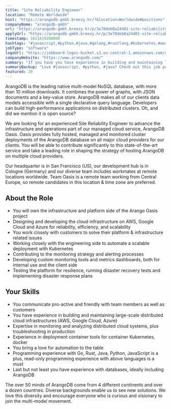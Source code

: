 ```yaml
---
title: "Site Reliability Engineer"
location: "Remote Worldwide"
host: "https://arangodb-gmbh.breezy.hr/?&location=Worldwide#positions"
companyName: "arangodb-gmbh"
url: "https://arangodb-gmbh.breezy.hr/p/3e78deb0a24401-site-reliability-engineer"
applyUrl: "https://arangodb-gmbh.breezy.hr/p/3e78deb0a24401-site-reliability-engineer/apply"
timestamp: 1611619200000
hashtags: "#javascript,#python,#java,#golang,#rustlang,#kubernetes,#aws,#azure,#management,#docker"
jobType: "software"
logoUrl: "https://jobboard-logos-bucket.s3.eu-central-1.amazonaws.com/arangodb-gmbh"
companyWebsite: "https://www.arangodb.com/"
summary: "If you have you have experience in building and maintaining large, Arangodb-gmbh has a job opening for a site reliability engineer"
summaryBackup: "Love #javascript, #python, #java? Check out this job post!"
featured: 20
---
```


ArangoDB is the leading native multi-model NoSQL database, with more than 10 million downloads. It combines the power of graphs, with JSON documents and a key-value store. ArangoDB makes all of our clients data models accessible with a single declarative query language. Developers can build high-performance applications on distributed clusters. Oh, and did we mention it is open source?

We are looking for an experienced Site Reliability Engineer to advance the infrastructure and operations part of our managed cloud service, ArangoDB Oasis. Oasis provides fully hosted, managed and monitored cluster deployments of the ArangoDB database on all major cloud providers for our clients. You will be able to contribute significantly to this state-of-the-art service and take a leading role in shaping the strategy of hosting ArangoDB on multiple cloud providers.

Our headquarter is in San Francisco (US), our development hub is in Cologne (Germany) and our diverse team includes workmates at remote locations worldwide. Team Oasis is a remote team working from Central Europe, so remote candidates in this location & time zone are preferred.

## About the Role

*   You will own the infrastructure and platform side of the Arango Oasis project
*   Designing and developing the cloud infrastructure on AWS, Google Cloud and Azure for reliability, efficiency, and scalability
*   You work closely with customers to solve their platform & infrastructure related issues
*   Working closely with the engineering side to automate a scalable deployment with Kubernetes
*   Contributing to the monitoring strategy and alerting processes
*   Developing custom monitoring tools and metrics dashboards, both for internal use and the client side
*   Testing the platform for resilience, running disaster recovery tests and implementing disaster response plans

## Your Skills

*   You communicate pro-active and friendly with team members as well as customers
*   You have experience in building and maintaining large-scale distributed cloud infrastructures (AWS, Google Cloud, Azure)
*   Expertise in monitoring and analyzing distributed cloud systems, plus troubleshooting in production
*   Experience in deployment container tools for container Kubernetes, docker
*   You bring a love for automation to the table
*   Programming experience with Go, Rust, Java, Python, JavaScript is a plus, read-only programming experience with above languages is a must
*   Last but not least you have experience with databases, ideally including ArangoDB

The over 50 minds of ArangoDB come from 4 different continents and over a dozen countries. Diverse backgrounds enable us to see new solutions. We love this diversity and encourage everyone who is curious and visionary to join the multi-model movement.
